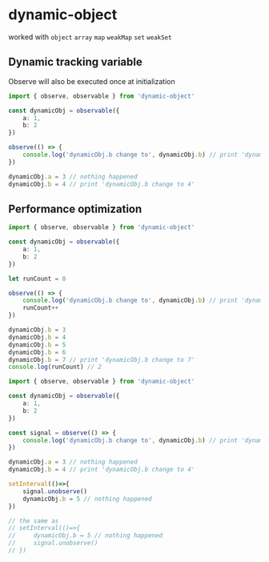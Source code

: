 # dynamic-object

worked with `object` `array` `map` `weakMap` `set` `weakSet`

## Dynamic tracking variable

Observe will also be executed once at initialization

```typescript
import { observe, observable } from 'dynamic-object'

const dynamicObj = observable({
    a: 1,
    b: 2
})

observe(() => {
    console.log('dynamicObj.b change to', dynamicObj.b) // print 'dynamicObj.b change to 2'
})

dynamicObj.a = 3 // nothing happened
dynamicObj.b = 4 // print 'dynamicObj.b change to 4'
```

## Performance optimization

```typescript
import { observe, observable } from 'dynamic-object'

const dynamicObj = observable({
    a: 1,
    b: 2
})

let runCount = 0

observe(() => {
    console.log('dynamicObj.b change to', dynamicObj.b) // print 'dynamicObj.b change to 2'
    runCount++
})

dynamicObj.b = 3
dynamicObj.b = 4
dynamicObj.b = 5
dynamicObj.b = 6
dynamicObj.b = 7 // print 'dynamicObj.b change to 7'
console.log(runCount) // 2
```

```typescript
import { observe, observable } from 'dynamic-object'

const dynamicObj = observable({
    a: 1,
    b: 2
})

const signal = observe(() => {
    console.log('dynamicObj.b change to', dynamicObj.b) // print 'dynamicObj.b change to 2'
})

dynamicObj.a = 3 // nothing happened
dynamicObj.b = 4 // print 'dynamicObj.b change to 4'

setInterval(()=>{
    signal.unobserve()
    dynamicObj.b = 5 // nothing happened
})

// the same as
// setInterval(()=>{
//     dynamicObj.b = 5 // nothing happened
//     signal.unobserve()
// })
```